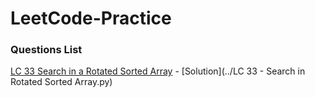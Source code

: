 # LeetCode-Practice


### Questions List

[LC 33 Search in a Rotated Sorted Array](https://leetcode.com/problems/search-in-rotated-sorted-array) - 
[Solution](../LC 33 - Search in Rotated Sorted Array.py)
